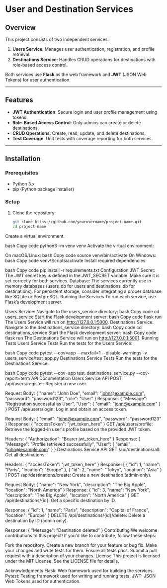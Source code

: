 # User and Destination Services

## Overview
This project consists of two independent services:
1. **Users Service**: Manages user authentication, registration, and profile retrieval.
2. **Destinations Service**: Handles CRUD operations for destinations with role-based access control.

Both services use **Flask** as the web framework and **JWT** (JSON Web Tokens) for user authentication.

---

## Features
- **JWT Authentication**: Secure login and user profile management using tokens.
- **Role-Based Access Control**: Only admins can create or delete destinations.
- **CRUD Operations**: Create, read, update, and delete destinations.
- **Test Coverage**: Unit tests with coverage reporting for both services.

---

## Installation

### Prerequisites
- Python 3.x
- pip (Python package installer)

### Setup
1. Clone the repository:
   ```bash
   git clone https://github.com/yourusername/project-name.git
   cd project-name
Create a virtual environment:

bash
Copy code
python3 -m venv venv
Activate the virtual environment:

On macOS/Linux:
bash
Copy code
source venv/bin/activate
On Windows:
bash
Copy code
venv\Scripts\activate
Install required dependencies:

bash
Copy code
pip install -r requirements.txt
Configuration
JWT Secret: The JWT secret key is defined in the JWT_SECRET variable. Make sure it is set correctly for both services.
Database: The services currently use in-memory databases (users_db for users and destinations_db for destinations). For persistent storage, consider integrating a proper database like SQLite or PostgreSQL.
Running the Services
To run each service, use Flask’s development server.

Users Service:
Navigate to the users_service directory:
bash
Copy code
cd users_service
Start the Flask development server:
bash
Copy code
flask run
The Users Service will run on http://127.0.0.1:5000.
Destinations Service:
Navigate to the destinations_service directory:
bash
Copy code
cd destinations_service
Start the Flask development server:
bash
Copy code
flask run
The Destinations Service will run on http://127.0.0.1:5001.
Running Tests
Users Service Tests
Run the tests for the Users Service:

bash
Copy code
pytest --cov=app --maxfail=1 --disable-warnings -v users_service/test_app.py
Destinations Service Tests
Run the tests for the Destinations Service:

bash
Copy code
pytest --cov=app test_destinations_service.py --cov-report=term
API Documentation
Users Service API
POST /api/users/register: Register a new user.

Request Body: { "name": "John Doe", "email": "john@example.com", "password": "password123", "role": "User" }
Response: { "Message": "Registration successful as User", "User": { "email": "john@example.com" } }
POST /api/users/login: Log in and obtain an access token.

Request Body: { "email": "john@example.com", "password": "password123" }
Response: { "accessToken": "jwt_token_here" }
GET /api/users/profile: Retrieve the logged-in user's profile based on the provided JWT token.

Headers: { "Authorization": "Bearer jwt_token_here" }
Response: { "Message": "Profile retrieved successfully", "User": { "email": "john@example.com" } }
Destinations Service API
GET /api/destinations/all: Get all destinations.

Headers: { "accessToken": "jwt_token_here" }
Response: [ { "id": 1, "name": "Paris", "location": "Europe" }, { "id": 2, "name": "Tokyo", "location": "Asia" } ]
POST /api/destinations/create: Create a new destination (admin only).

Request Body: { "name": "New York", "description": "The Big Apple", "location": "North America" }
Response: { "id": 3, "name": "New York", "description": "The Big Apple", "location": "North America" }
GET /api/destinations/{id}: Get a specific destination by ID.

Response: { "id": 1, "name": "Paris", "description": "Capital of France", "location": "Europe" }
DELETE /api/destinations/{id}/delete: Delete a destination by ID (admin only).

Response: { "Message": "Destination deleted" }
Contributing
We welcome contributions to this project! If you'd like to contribute, follow these steps:

Fork the repository.
Create a new branch for your feature or bug fix.
Make your changes and write tests for them.
Ensure all tests pass.
Submit a pull request with a description of your changes.
License
This project is licensed under the MIT License. See the LICENSE file for details.

Acknowledgments
Flask: Web framework used for building the services.
Pytest: Testing framework used for writing and running tests.
JWT: JSON Web Tokens used for authentication.
